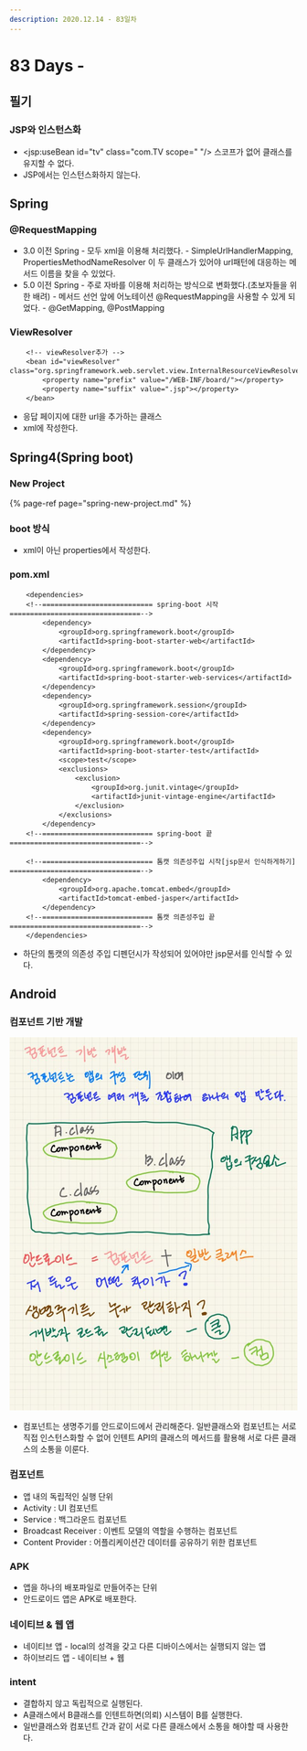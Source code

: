 ```yaml
---
description: 2020.12.14 - 83일차
---
```


# 83 Days -



## 필기

### JSP와 인스턴스화

* &lt;jsp:useBean id="tv" class="com.TV scope=" "/&gt; 스코프가 없어 클래스를 유지할 수 없다.
* JSP에서는 인스턴스화하지 않는다.

## Spring

### @RequestMapping

* 3.0 이전 Spring - 모두 xml을 이용해 처리했다. - SimpleUrlHandlerMapping, PropertiesMethodNameResolver 이 두 클래스가 있어야 url패턴에 대응하는 메서드 이름을 찾을 수 있었다.
* 5.0 이전 Spring - 주로 자바를 이용해 처리하는 방식으로 변화했다.\(초보자들을 위한 배려\) - 메서드 선언 앞에 어노테이션 @RequestMapping을 사용할 수 있게 되었다. - @GetMapping, @PostMapping

### ViewResolver

```markup
	<!-- viewResolver추가 -->
	<bean id="viewResolver" class="org.springframework.web.servlet.view.InternalResourceViewResolver">
		<property name="prefix" value="/WEB-INF/board/"></property>
		<property name="suffix" value=".jsp"></property>
	</bean>
```

* 응답 페이지에 대한 url을 추가하는 클래스
* xml에 작성한다.

## Spring4\(Spring boot\)

### New Project

{% page-ref page="spring-new-project.md" %}

### boot 방식

* xml이 아닌 properties에서 작성한다.

### pom.xml

```markup
	<dependencies>
	<!--=========================== spring-boot 시작 ================================-->
		<dependency>
			<groupId>org.springframework.boot</groupId>
			<artifactId>spring-boot-starter-web</artifactId>
		</dependency>
		<dependency>
			<groupId>org.springframework.boot</groupId>
			<artifactId>spring-boot-starter-web-services</artifactId>
		</dependency>
		<dependency>
			<groupId>org.springframework.session</groupId>
			<artifactId>spring-session-core</artifactId>
		</dependency>
		<dependency>
			<groupId>org.springframework.boot</groupId>
			<artifactId>spring-boot-starter-test</artifactId>
			<scope>test</scope>
			<exclusions>
				<exclusion>
					<groupId>org.junit.vintage</groupId>
					<artifactId>junit-vintage-engine</artifactId>
				</exclusion>
			</exclusions>
		</dependency>
	<!--=========================== spring-boot 끝 ================================-->
	
	<!--=========================== 톰캣 의존성주입 시작[jsp문서 인식하게하기] ================================-->
		<dependency>
			<groupId>org.apache.tomcat.embed</groupId>
			<artifactId>tomcat-embed-jasper</artifactId>
		</dependency>
	<!--=========================== 톰캣 의존성주입 끝  ================================-->
	</dependencies>
```

* 하단의 톰캣의 의존성 주입 디펜던시가 작성되어 있어야만 jsp문서를 인식할 수 있다.

## Android

### 컴포넌트 기반 개발

![](../../../.gitbook/assets/kakaotalk_20201214_153835936.jpg)

* 컴포넌트는 생명주기를 안드로이드에서 관리해준다. 일반클래스와 컴포넌트는 서로 직접 인스턴스화할 수 없어 인텐트 API의 클래스의 메서드를 활용해 서로 다른 클래스의 소통을 이룬다.

### 컴포넌트

* 앱 내의 독립적인 실행 단위
* Activity : UI 컴포넌트
* Service : 백그라운드 컴포넌트
* Broadcast Receiver : 이벤트 모델의 역할을 수행하는 컴포넌트
* Content Provider : 어플리케이션간 데이터를 공유하기 위한 컴포넌트

### APK

* 앱을 하나의 배포파일로 만들어주는 단위
* 안드로이드 앱은 APK로 배포한다.

### 네이티브 & 웹 앱

* 네이티브 앱 - local의 성격을 갖고 다른 디바이스에서는 실행되지 않는 앱
* 하이브리드 앱 - 네이티브 + 웹

### intent

* 결합하지 않고 독립적으로 실행된다.
* A클래스에서 B클래스를 인텐트하면\(의뢰\) 시스템이 B를 실행한다.
* 일반클래스와 컴포넌트 간과 같이 서로 다른 클래스에서 소통을 해야할 때 사용한다.

